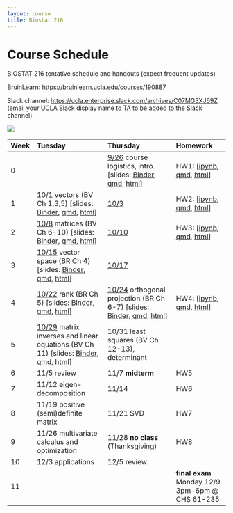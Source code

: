 ```yaml
---
layout: course
title: Biostat 216
---
```


# Course Schedule

BIOSTAT 216 tentative schedule and handouts (expect frequent updates)

BruinLearn: <https://bruinlearn.ucla.edu/courses/190887>

Slack channel: <https://ucla.enterprise.slack.com/archives/C07MG3XJ69Z> (email your UCLA Slack display name to TA to be added to the Slack channel)

[![](https://mybinder.org/badge_logo.svg)](https://mybinder.org/v2/gh/ucla-biostat-216/2024fall/HEAD)

| Week | Tuesday | Thursday | Homework |
|:-------------|:---------------------|:---------------------|:--------------|
| 0 |  | [9/26](https://ucla-biostat-216.github.io/2024fall/biostat216fall2024/2024/09/26/week0.html) course logistics, intro. [slides: [Binder](https://mybinder.org/v2/gh/ucla-biostat-216/2024fall.git/main?filepath=slides%2F01-intro%2F01-intro.ipynb), [qmd](https://raw.githubusercontent.com/ucla-biostat-216/2024fall/main/slides/01-intro/01-intro.qmd), [html](https://ucla-biostat-216.github.io/2024fall/slides/01-intro/01-intro.html)] | HW1: [[ipynb](https://raw.githubusercontent.com/ucla-biostat-216/2024fall/main/hw/hw1/hw1.ipynb), [qmd](https://raw.githubusercontent.com/ucla-biostat-216/2024fall/main/hw/hw1/hw1.qmd), [html](https://ucla-biostat-216.github.io/2024fall/hw/hw1/hw1.html)] |
| 1 | [10/1](https://ucla-biostat-216.github.io/2024fall/biostat216fall2024/2024/10/01/week1-day1.html) vectors (BV Ch 1,3,5) [slides: [Binder](https://mybinder.org/v2/gh/ucla-biostat-216/2024fall.git/main?filepath=slides%2F02-vector%2F02-vector.ipynb), [qmd](https://raw.githubusercontent.com/ucla-biostat-216/2024fall/main/slides/02-vector/02-vector.qmd), [html](https://ucla-biostat-216.github.io/2024fall/slides/02-vector/02-vector.html)] | [10/3](https://ucla-biostat-216.github.io/2024fall/biostat216fall2024/2024/10/03/week1-day2.html) | HW2: [[ipynb](https://raw.githubusercontent.com/ucla-biostat-216/2024fall/main/hw/hw2/hw2.ipynb), [qmd](https://raw.githubusercontent.com/ucla-biostat-216/2024fall/main/hw/hw2/hw2.qmd), [html](https://ucla-biostat-216.github.io/2024fall/hw/hw2/hw2.html)] |
| 2 | [10/8](https://ucla-biostat-216.github.io/2024fall/biostat216fall2024/2024/10/08/week2-day1.html) matrices (BV Ch 6-10) [slides: [Binder](https://mybinder.org/v2/gh/ucla-biostat-216/2024fall.git/main?filepath=slides%2F03-matrix%2F03-matrix.ipynb), [qmd](https://raw.githubusercontent.com/ucla-biostat-216/2024fall/main/slides/03-matrix/03-matrix.qmd), [html](https://ucla-biostat-216.github.io/2024fall/slides/03-matrix/03-matrix.html)] | [10/10](https://ucla-biostat-216.github.io/2024fall/biostat216fall2024/2024/10/10/week2-day2.html) | HW3: [[ipynb](https://raw.githubusercontent.com/ucla-biostat-216/2024fall/main/hw/hw3/hw3.ipynb), [qmd](https://raw.githubusercontent.com/ucla-biostat-216/2024fall/main/hw/hw3/hw3.qmd), [html](https://ucla-biostat-216.github.io/2024fall/hw/hw3/hw3.html)] |
| 3 | [10/15](https://ucla-biostat-216.github.io/2024fall/biostat216fall2024/2024/10/15/week3-day1.html) vector space (BR Ch 4) [slides: [Binder](https://mybinder.org/v2/gh/ucla-biostat-216/2024fall.git/main?filepath=slides%2F04-vecsp%2F04-vecsp.ipynb), [qmd](https://raw.githubusercontent.com/ucla-biostat-216/2024fall/main/slides/04-vecsp/04-vecsp.qmd), [html](https://ucla-biostat-216.github.io/2024fall/slides/04-vecsp/04-vecsp.html)] | [10/17](https://ucla-biostat-216.github.io/2024fall/biostat216fall2024/2024/10/17/week3-day2.html) | |
| 4 | [10/22](https://ucla-biostat-216.github.io/2024fall/biostat216fall2024/2024/10/22/week4-day1.html) rank (BR Ch 5) [slides: [Binder](https://mybinder.org/v2/gh/ucla-biostat-216/2024fall.git/main?filepath=slides%2F05-rank%2F05-rank.ipynb), [qmd](https://raw.githubusercontent.com/ucla-biostat-216/2024fall/main/slides/05-rank/05-rank.qmd), [html](https://ucla-biostat-216.github.io/2024fall/slides/05-rank/05-rank.html)]  | [10/24](https://ucla-biostat-216.github.io/2024fall/biostat216fall2024/2024/10/24/week4-day2.html) orthogonal projection (BR Ch 6-7) [slides: [Binder](https://mybinder.org/v2/gh/ucla-biostat-216/2024fall.git/main?filepath=slides%2F06-orthproj%2F06-orthproj.ipynb), [qmd](https://raw.githubusercontent.com/ucla-biostat-216/2024fall/main/slides/06-orthproj/06-orthproj.qmd), [html](https://ucla-biostat-216.github.io/2024fall/slides/06-orthproj/06-orthproj.html)] | HW4: [[ipynb](https://raw.githubusercontent.com/ucla-biostat-216/2024fall/main/hw/hw4/hw4.ipynb), [qmd](https://raw.githubusercontent.com/ucla-biostat-216/2024fall/main/hw/hw4/hw4.qmd), [html](https://ucla-biostat-216.github.io/2024fall/hw/hw4/hw4.html)]  |  
| 5 | [10/29](https://ucla-biostat-216.github.io/2024fall/biostat216fall2024/2024/10/29/week5-day1.html) matrix inverses and linear equations (BV Ch 11) [slides: [Binder](https://mybinder.org/v2/gh/ucla-biostat-216/2024fall.git/main?filepath=slides%2F07-matinv%2F07-matinv.ipynb), [qmd](https://raw.githubusercontent.com/ucla-biostat-216/2024fall/main/slides/07-matinv/07-matinv.qmd), [html](https://ucla-biostat-216.github.io/2024fall/slides/07-matinv/07-matinv.html)] | 10/31 least squares (BV Ch 12-13), determinant |  |
| 6 | 11/5 review | 11/7 **midterm** | HW5 |
| 7 | 11/12 eigen-decomposition | 11/14  | HW6 |
| 8 | 11/19 positive (semi)definite matrix | 11/21 SVD | HW7 |
| 9 | 11/26 multivariate calculus and optimization | 11/28 **no class** (Thanksgiving) | HW8 |  
| 10 | 12/3 applications | 12/5 review |  |
| 11 |  |  | **final exam** Monday 12/9 3pm-6pm @ CHS 61-235 |
